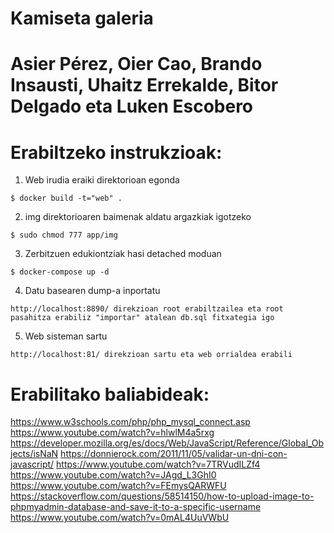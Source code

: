 # Kamiseta galeria
# Asier Pérez, Oier Cao, Brando Insausti, Uhaitz Errekalde, Bitor Delgado eta Luken Escobero

# Erabiltzeko instrukzioak:
1. Web irudia eraiki direktorioan egonda
```
$ docker build -t="web" .
```
2. img direktorioaren baimenak aldatu argazkiak igotzeko
```
$ sudo chmod 777 app/img
```
3. Zerbitzuen edukiontziak hasi detached moduan
```
$ docker-compose up -d
```
4. Datu basearen dump-a inportatu
```
http://localhost:8890/ direkzioan root erabiltzailea eta root pasahitza erabiliz "importar" atalean db.sql fitxategia igo
```
5. Web sisteman sartu
```
http://localhost:81/ direkzioan sartu eta web orrialdea erabili 
```
# Erabilitako baliabideak:
<https://www.w3schools.com/php/php_mysql_connect.asp>
<https://www.youtube.com/watch?v=hlwlM4a5rxg>
<https://developer.mozilla.org/es/docs/Web/JavaScript/Reference/Global_Objects/isNaN>
<https://donnierock.com/2011/11/05/validar-un-dni-con-javascript/>
<https://www.youtube.com/watch?v=7TRVudILZf4>
<https://www.youtube.com/watch?v=JAgd_L3GhI0>
<https://www.youtube.com/watch?v=FEmysQARWFU>
<https://stackoverflow.com/questions/58514150/how-to-upload-image-to-phpmyadmin-database-and-save-it-to-a-specific-username>
<https://www.youtube.com/watch?v=0mAL4UuVWbU>
